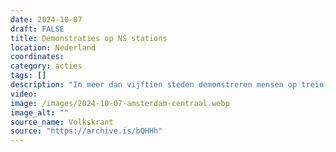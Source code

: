 ```yaml
---
date: 2024-10-07
draft: FALSE
title: Demonstraties op NS stations
location: Nederland
coordinates: 
category: acties
tags: []
description: "In meer dan vijftien steden demonstreren mensen op trein- en busstations tegen de Nederlandse medeplichtigheid aan de genocide in Palestina. Ook herdenken ze dat een jaar geleden het 'Israëlische' geweld in Palestina drastisch escaleerde.  "
video: 
image: /images/2024-10-07-amsterdam-centraal.webp
image_alt: ""
source_name: Volkskrant
source: "https://archive.is/bQHHh"
---
```

